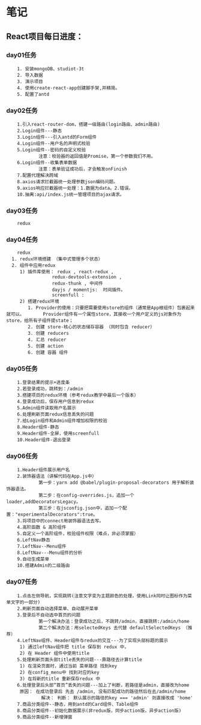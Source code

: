 # 笔记

## React项目每日进度：

### day01任务
		1. 安装mongoDB、studiot-3t
		2. 导入数据
		3. 演示项目
		4. 使用create-react-app创建脚手架,并精简。
		5. 配置了antd

### day02任务
		1.引入react-router-dom，搭建一级路由(login路由、admin路由)
		2.Login组件---静态
		3.Login组件---引入antd的Form组件
		4.Login组件--用户名的声明式校验
		5.Login组件--密码的自定义校验
				注意：校验器的返回值是Promise，第一个参数我们不用。
		6.Login组件--收集表单数据
				注意：表单验证成功后，才会触发onFinish
		7.配置代理解决跨域
		8.axios请求拦截器统一处理参数json编码问题。
		9.axios响应拦截器统一处理：1.数据为data。2.错误。
		10.抽离:api/index.js统一管理项目的ajax请求。

### day03任务
		redux
### day04任务
		redux
      1. redux环境搭建 （集中式管理多个状态）
      2. 组件中应用redux 
         1) 插件库使用： redux , react-redux , 
                     redux-devtools-extension , 
                     redux-thunk , 中间件
                     dayjs / momentjs:  时间插件。
                     screenfull : 
         2) 搭建redux环境
            1. Provider的使用：只要把需要使用store的组件（通常是App根组件）包裹起来就可以。       Provider组件有一个属性store，其接收一个用户定义的js对象作为store，给所有子组件提state；
            2. 创建 store-核心的状态储存容器 （同时包含 reducer）
            3. 创建 reducers
            4. 汇总 reducer 
            5. 创建 action
            6. 创建 容器 组件 
### day05任务
		1.登录结果的提示+进度条
		2.若登录成功，跳转到：/admin
		3.搭建项目的redux环境（参考redux教学中最后一个版本）
		4.登录成功后，保存用户信息到redux
		5.Admin组件读取用户名展示
		6.处理刷新页面redux信息丢失的问题
		7.给Login组件和Admin组件增加权限的校验
		8.Header组件-静态
		9.Header组件-全屏，使用screenfull
		10.Header组件-退出登录

### day06任务
		1.Header组件展示用户名
		2.装饰器语法（讲解代码在App.js中）
				第一步：yarn add @babel/plugin-proposal-decorators 用于解析装饰器语法。
				第二步：在config-overrides.js，追加一个loader,addDecoratorsLegacy。
				第三步：在jsconfig.json中，追加一个配置："experimentalDecorators":true。
		3.将项目中的connect用装饰器语法去写。
		4.高阶函数 & 高阶组件
		5.自定义一个高阶组件，校验组件权限（难点，非必须掌握）
		6.LeftNav静态
		7.LeftNav--Menu组件
		8.LeftNav---Menu组件的分析
		9.自动生成菜单
		10.搭建Admin的二级路由

### day07任务
		1.点击左侧导航，实现跳转(注意文字变为主题颜色的处理，使用Link同时让图标作为菜单文字的一部分)
		2.刷新页面自动选择菜单、自动展开菜单
		3.登录后不自动选中首页的问题
				第一个解决办法：登录成功之后，不跳转/admin，直接跳转:/admin/home
				第二个解决办法：用selectedKeys 去代替 defaultSelectedKeys （推荐）
		4.LeftNav组件、Header组件与redux的交互---为了实现头部标题的展示
         1) 通过leftNav组件把 title 保存到 redux 中，
         2) 在 Header 组件中使用title
		5.处理刷新页面头部title丢失的问题---靠路径去计算title
         1) 在渲染页面时，通过当前 菜单路径 找到key
         2) 在config_menu中 找到对应的key 
         3) 在将新的title 重新保存redux 中
		6.处理登录后头部“首页”丢失的问题---加上了判断，若路径是admin，直接改为home
         原因： 在成功登录后 先去 /admin, 没有匹配成功的路径然后在去/admin/home
				 解决： 判断： 默认展示的路径的key === 'admin' 则直接改成 'home' 
		7.商品分类组件--静态，用到antd的Card组件、Table组件
		8.商品分类组件--初始化数据展示(非redux版，同步action版，异步action版)
		9.商品分类组件--新增弹窗